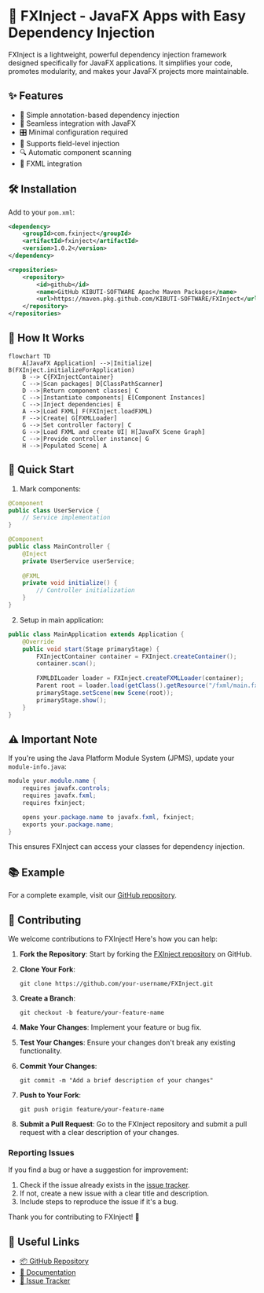 
# 🚀 FXInject - JavaFX Apps with Easy Dependency Injection

FXInject is a lightweight, powerful dependency injection framework designed specifically for JavaFX applications. It simplifies your code, promotes modularity, and makes your JavaFX projects more maintainable.

## ✨ Features

- 🧩 Simple annotation-based dependency injection
- 🔗 Seamless integration with JavaFX
- 🎛️ Minimal configuration required
- 💉 Supports field-level injection
- 🔍 Automatic component scanning
- 📄 FXML integration

## 🛠️ Installation

Add to your `pom.xml`:

```xml
<dependency>
    <groupId>com.fxinject</groupId>
    <artifactId>fxinject</artifactId>
    <version>1.0.2</version>
</dependency>

<repositories>
    <repository>
        <id>github</id>
        <name>GitHub KIBUTI-SOFTWARE Apache Maven Packages</name>
        <url>https://maven.pkg.github.com/KIBUTI-SOFTWARE/FXInject</url>
    </repository>
</repositories>
```

## 🔄 How It Works

```mermaid
flowchart TD
    A[JavaFX Application] -->|Initialize| B(FXInject.initializeForApplication)
    B --> C{FXInjectContainer}
    C -->|Scan packages| D[ClassPathScanner]
    D -->|Return component classes| C
    C -->|Instantiate components| E[Component Instances]
    C -->|Inject dependencies| E
    A -->|Load FXML| F(FXInject.loadFXML)
    F -->|Create| G[FXMLLoader]
    G -->|Set controller factory| C
    G -->|Load FXML and create UI| H[JavaFX Scene Graph]
    C -->|Provide controller instance| G
    H -->|Populated Scene| A
```

## 🚀 Quick Start

1. Mark components:

```java
@Component
public class UserService {
    // Service implementation
}

@Component
public class MainController {
    @Inject
    private UserService userService;
    
    @FXML
    private void initialize() {
        // Controller initialization
    }
}
```

2. Setup in main application:

```java
public class MainApplication extends Application {
    @Override
    public void start(Stage primaryStage) {
        FXInjectContainer container = FXInject.createContainer();
        container.scan();
        
        FXMLDILoader loader = FXInject.createFXMLLoader(container);
        Parent root = loader.load(getClass().getResource("/fxml/main.fxml"));
        primaryStage.setScene(new Scene(root));
        primaryStage.show();
    }
}
```

## ⚠️ Important Note

If you're using the Java Platform Module System (JPMS), update your `module-info.java`:

```java
module your.module.name {
    requires javafx.controls;
    requires javafx.fxml;
    requires fxinject;

    opens your.package.name to javafx.fxml, fxinject;
    exports your.package.name;
}
```

This ensures FXInject can access your classes for dependency injection.

## 📚 Example

For a complete example, visit our [GitHub repository](https://github.com/KIBUTI-BOT/FXInject/tree/main/example).

## 🤝 Contributing

We welcome contributions to FXInject! Here's how you can help:

1. **Fork the Repository**: Start by forking the [FXInject repository](https://github.com/KIBUTI-BOT/FXInject) on GitHub.

2. **Clone Your Fork**: 
   ```
   git clone https://github.com/your-username/FXInject.git
   ```

3. **Create a Branch**: 
   ```
   git checkout -b feature/your-feature-name
   ```

4. **Make Your Changes**: Implement your feature or bug fix.

5. **Test Your Changes**: Ensure your changes don't break any existing functionality.

6. **Commit Your Changes**:
   ```
   git commit -m "Add a brief description of your changes"
   ```

7. **Push to Your Fork**:
   ```
   git push origin feature/your-feature-name
   ```

8. **Submit a Pull Request**: Go to the FXInject repository and submit a pull request with a clear description of your changes.

### Reporting Issues

If you find a bug or have a suggestion for improvement:

1. Check if the issue already exists in the [issue tracker](https://github.com/KIBUTI-BOT/FXInject/issues).
2. If not, create a new issue with a clear title and description.
3. Include steps to reproduce the issue if it's a bug.

Thank you for contributing to FXInject! 🎉

## 🔗 Useful Links

- [📦 GitHub Repository](https://github.com/KIBUTI-BOT/FXInject)
- [📖 Documentation](https://github.com/KIBUTI-BOT/FXInject/wiki)
- [🐛 Issue Tracker](https://github.com/KIBUTI-BOT/FXInject/issues)

